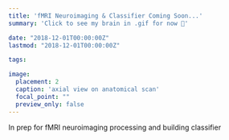 ```yaml
---
title: 'fMRI Neuroimaging & Classifier Coming Soon...'
summary: 'Click to see my brain in .gif for now 🧠'

date: "2018-12-01T00:00:00Z"
lastmod: "2018-12-01T00:00:00Z"

tags:

image:
  placement: 2
  caption: 'axial view on anatomical scan'
  focal_point: ""
  preview_only: false
---
```

In prep for fMRI neuroimaging processing and building classifier
